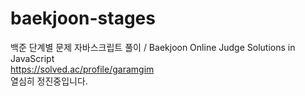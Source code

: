 # baekjoon-stages
백준 단계별 문제 자바스크립트 풀이 / Baekjoon Online Judge Solutions in JavaScript
<br>
https://solved.ac/profile/garamgim
<br>
열심히 정진중입니다.